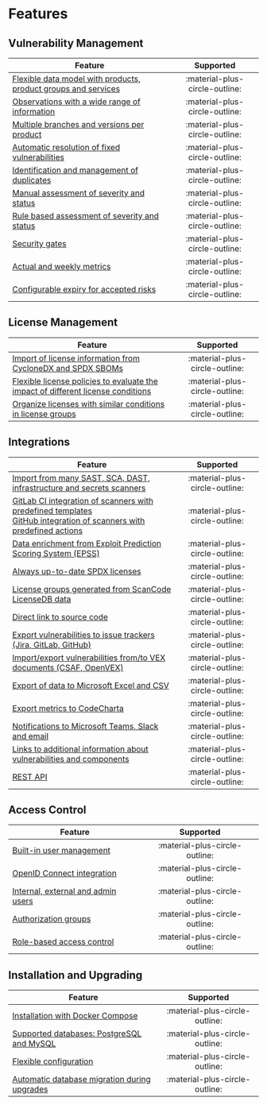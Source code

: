 # Features

## Vulnerability Management

| Feature | Supported |
|---------|:------------:|
| [Flexible data model with products, product groups and services](../getting_started/data_model.md)  | :material-plus-circle-outline: |
| [Observations with a wide range of information](../getting_started/anatomy_of_an_observation.md) | :material-plus-circle-outline: |
| [Multiple branches and versions per product](../usage/branches.md) | :material-plus-circle-outline: |
| [Automatic resolution of fixed vulnerabilities](../usage/import_observations.md#import-algorithm) | :material-plus-circle-outline: |
| [Identification and management of duplicates](../usage/duplicates.md) | :material-plus-circle-outline: |
| [Manual assessment of severity and status](../usage/assess_observations.md) | :material-plus-circle-outline: |
| [Rule based assessment of severity and status](../usage/rule_engine.md) | :material-plus-circle-outline: |
| [Security gates](../usage/security_gates.md) | :material-plus-circle-outline: |
| [Actual and weekly metrics](../usage/metrics.md) | :material-plus-circle-outline: |
| [Configurable expiry for accepted risks](../usage/risk_acceptance_expiry.md) | :material-plus-circle-outline: |

## License Management

| Feature | Supported |
|---------|:------------:|
| [Import of license information from CycloneDX and SPDX SBOMs](../usage/license_management.md#managing-licenses-in-products) | :material-plus-circle-outline: |
| [Flexible license policies to evaluate the impact of different license conditions](../usage/license_management.md#managing-license-policies) | :material-plus-circle-outline: |
| [Organize licenses with similar conditions in license groups](../usage/license_management.md#managing-license-groups) | :material-plus-circle-outline: |

## Integrations

| Feature | Supported |
|---------|:------------:|
| [Import from many SAST, SCA, DAST, infrastructure and secrets scanners](../integrations/supported_scanners.md) | :material-plus-circle-outline: |
| [GitLab CI integration of scanners with predefined templates](../integrations/github_actions_and_templates.md#examplary-pipeline-for-gitlab-ci-templates)<br />[GitHub integration of scanners with predefined actions](../integrations/github_actions_and_templates.md#examplary-workflow-for-github-actions) | :material-plus-circle-outline: |
| [Data enrichment from Exploit Prediction Scoring System (EPSS)](../integrations/epss.md) | :material-plus-circle-outline: |
| [Always up-to-date SPDX licenses](../integrations/license_data.md#spdx-licenses) | :material-plus-circle-outline: |
| [License groups generated from ScanCode LicenseDB data](../integrations/license_data.md#scancode-licensedb) | :material-plus-circle-outline: |
| [Direct link to source code](../integrations/source_code_repositories.md) | :material-plus-circle-outline: |
| [Export vulnerabilities to issue trackers (Jira, GitLab, GitHub)](../integrations/issue_trackers.md) | :material-plus-circle-outline: |
| [Import/export vulnerabilities from/to VEX documents (CSAF, OpenVEX)](../integrations/vex.md) | :material-plus-circle-outline: |
| [Export of data to Microsoft Excel and CSV](../integrations/observations_export.md) | :material-plus-circle-outline: |
| [Export metrics to CodeCharta](../integrations/codecharta.md) | :material-plus-circle-outline: |
| [Notifications to Microsoft Teams, Slack and email](../integrations/notifications.md) | :material-plus-circle-outline: |
| [Links to additional information about vulnerabilities and components](../integrations/links.md) | :material-plus-circle-outline: |
| [REST API](../integrations/rest_api.md) | :material-plus-circle-outline: |

## Access Control

| Feature | Supported |
|---------|:------------:|
| [Built-in user management](../usage/users_permissions.md#users) | :material-plus-circle-outline: |
| [OpenID Connect integration](../integrations/oidc_authentication.md) | :material-plus-circle-outline: |
| [Internal, external and admin users](../usage/users_permissions.md#user-types) | :material-plus-circle-outline: |
| [Authorization groups](../usage/users_permissions.md#authorization-groups) | :material-plus-circle-outline: |
| [Role-based access control](../usage/users_permissions.md#roles-and-permissions) | :material-plus-circle-outline: |

## Installation and Upgrading

| Feature | Supported |
|---------|:------------:|
| [Installation with Docker Compose](../getting_started/installation.md) | :material-plus-circle-outline: |
| [Supported databases: PostgreSQL and MySQL](../getting_started/architecture.md) | :material-plus-circle-outline: |
| [Flexible configuration](../getting_started/configuration.md) | :material-plus-circle-outline: |
| [Automatic database migration during upgrades](../getting_started/upgrading.md) | :material-plus-circle-outline: |
